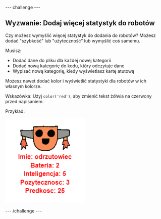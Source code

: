 --- challenge ---

## Wyzwanie: Dodaj więcej statystyk do robotów

Czy możesz wymyślić więcej statystyk do dodania do robotów? Możesz dodać "szybkość" lub "użyteczność" lub wymyślić coś samemu.

Musisz:

+ Dodać dane do pliku dla każdej nowej kategorii 
+ Dodać nową kategorię do kodu, który odczytuje dane
+ Wypisać nową kategorię, kiedy wyświetlasz kartę atutową

Możesz nawet dodać kolor i wyświetlić statystyki dla robotów w ich własnym kolorze.

Wskazówka: Użyj `color('red')`, aby zmienić tekst żółwia na czerwony przed napisaniem.

Przykład:

![zrzut ekranu](images/robotrumps-jet.png)

--- /challenge ---